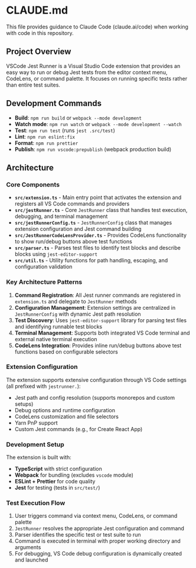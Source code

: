 # CLAUDE.md

This file provides guidance to Claude Code (claude.ai/code) when working with code in this repository.

## Project Overview

VSCode Jest Runner is a Visual Studio Code extension that provides an easy way to run or debug Jest tests from the editor context menu, CodeLens, or command palette. It focuses on running specific tests rather than entire test suites.

## Development Commands

- **Build**: `npm run build` or `webpack --mode development`
- **Watch mode**: `npm run watch` or `webpack --mode development --watch`
- **Test**: `npm run test` (runs `jest .src/test`)
- **Lint**: `npm run eslint:fix`
- **Format**: `npm run prettier`
- **Publish**: `npm run vscode:prepublish` (webpack production build)

## Architecture

### Core Components

- **`src/extension.ts`** - Main entry point that activates the extension and registers all VS Code commands and providers
- **`src/jestRunner.ts`** - Core `JestRunner` class that handles test execution, debugging, and terminal management
- **`src/jestRunnerConfig.ts`** - `JestRunnerConfig` class that manages extension configuration and Jest command building
- **`src/JestRunnerCodeLensProvider.ts`** - Provides CodeLens functionality to show run/debug buttons above test functions
- **`src/parser.ts`** - Parses test files to identify test blocks and describe blocks using `jest-editor-support`
- **`src/util.ts`** - Utility functions for path handling, escaping, and configuration validation

### Key Architecture Patterns

1. **Command Registration**: All Jest runner commands are registered in `extension.ts` and delegate to `JestRunner` methods
2. **Configuration Management**: Extension settings are centralized in `JestRunnerConfig` with dynamic Jest path resolution
3. **Test Discovery**: Uses `jest-editor-support` library for parsing test files and identifying runnable test blocks
4. **Terminal Management**: Supports both integrated VS Code terminal and external native terminal execution
5. **CodeLens Integration**: Provides inline run/debug buttons above test functions based on configurable selectors

### Extension Configuration

The extension supports extensive configuration through VS Code settings (all prefixed with `jestrunner.`):
- Jest path and config resolution (supports monorepos and custom setups)
- Debug options and runtime configuration
- CodeLens customization and file selectors
- Yarn PnP support
- Custom Jest commands (e.g., for Create React App)

### Development Setup

The extension is built with:
- **TypeScript** with strict configuration
- **Webpack** for bundling (excludes `vscode` module)
- **ESLint + Prettier** for code quality
- **Jest** for testing (tests in `src/test/`)

### Test Execution Flow

1. User triggers command via context menu, CodeLens, or command palette
2. `JestRunner` resolves the appropriate Jest configuration and command
3. Parser identifies the specific test or test suite to run
4. Command is executed in terminal with proper working directory and arguments
5. For debugging, VS Code debug configuration is dynamically created and launched